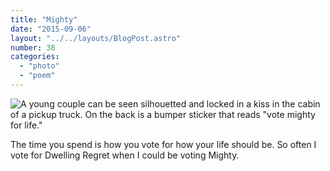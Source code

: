 ```yaml
---
title: "Mighty"
date: "2015-09-06"
layout: "../../layouts/BlogPost.astro"
number: 38
categories: 
  - "photo"
  - "poem"
---
```


![A young couple can be seen silhouetted and locked in a kiss in the cabin of a pickup truck. On the back is a bumper sticker that reads "vote mighty for life."](/assets/images/Week-37.jpg)

The time you spend is how you vote for how your life should be. So often I vote for Dwelling Regret when I could be voting Mighty.
